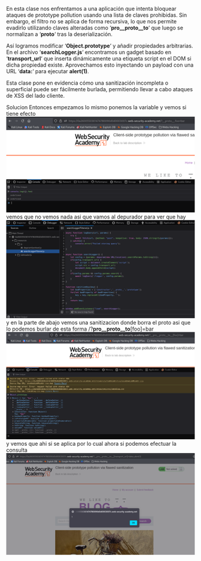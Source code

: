 En esta clase nos enfrentamos a una aplicación que intenta bloquear ataques de prototype pollution usando una lista de claves prohibidas. Sin embargo, el filtro no se aplica de forma recursiva, lo que nos permite evadirlo utilizando claves alteradas como ‘**pro__proto__to**‘ que luego se normalizan a ‘**proto**‘ tras la deserialización.

Así logramos modificar ‘**Object.prototype**‘ y añadir propiedades arbitrarias. En el archivo ‘**searchLogger.js**‘ encontramos un gadget basado en ‘**transport_url**‘ que inserta dinámicamente una etiqueta script en el DOM si dicha propiedad existe. Aprovechamos esto inyectando un payload con una URL ‘**data:**‘ para ejecutar **alert(1)**.

Esta clase pone en evidencia cómo una sanitización incompleta o superficial puede ser fácilmente burlada, permitiendo llevar a cabo ataques de XSS del lado cliente.

Solucion
Entonces empezamos lo mismo ponemos la variable y vemos si tiene efecto
![Pasted_image_20250831225646.png](Imagenes/Pasted_image_20250831225646.png)
vemos que no vemos nada asi que vamos al depurador para ver que hay
![Pasted_image_20250831225800.png](Imagenes/Pasted_image_20250831225800.png)
y en la parte de abajo vemos una sanitizacion donde borra el proto
asi que  lo podemos burlar de esta forma
/?__pro__proto__to__[foo]=bar
![Pasted_image_20250831230122.png](Imagenes/Pasted_image_20250831230122.png)
y vemos que ahi si se aplica por lo cual ahora si podemos efectuar la consulta
![Pasted_image_20250831230250.png](Imagenes/Pasted_image_20250831230250.png)
